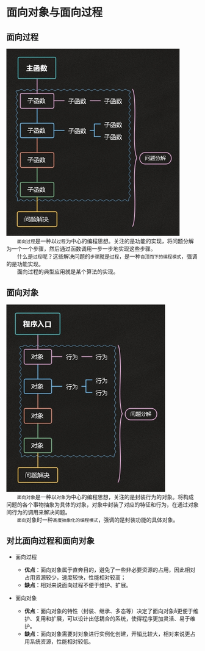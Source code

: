 # 面向对象与面向过程

## 面向过程
![面向过程编程][1]<br>
&emsp;&emsp;`面向过程`是一种以`过程`为中心的编程思想。关注的是功能的实现，将问题分解为一个一个步骤，然后通过函数调用一步一步地实现这些步骤。<br>
&emsp;&emsp;什么是`过程`呢？这些解决问题的`步骤`就是`过程`，是一种`自顶而下的编程模式`，强调的是功能实现。<br>
&emsp;&emsp;面向过程的典型应用就是某个算法的实现。

## 面向对象
![面向对象编程][2]<br>
&emsp;&emsp;`面向对象`是一种以`对象`为中心的编程思想，关注的是封装行为的对象。将构成问题的各个事物抽象为具体的对象，对象中封装了对应的特征和行为，在通过对象间行为的调用来解决问题。<br>
&emsp;&emsp;`面向`对象时一种`高度抽象化的编程模式`，强调的是封装功能的具体对象。

## 对比面向过程和面向对象
- 面向过程
    - **优点**：面向对象属于直奔目的，避免了一些非必要资源的占用，因此相对占用资源较少，速度较快，性能相对较高；
    - **缺点**：相对来说面向过程不便于维护、扩展。

- 面向对象
    - **优点**：面向对象的特性（封装、继承、多态等）决定了面向对象å更便于维护、复用和扩展，可以设计出低耦合的系统，使得程序更加灵活、易于维护。
    - **缺点**：面向对象需要对对象进行实例化创建，开销比较大，相对来说更占用系统资源，性能相对较低。


<!-- 资源链接 -->
[1]: /docs/assets/images/basic/process-oriented.jpg
[2]: /docs/assets/images/basic//object-oriented.jpg
